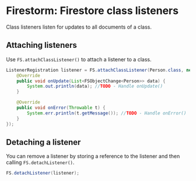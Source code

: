# Firestorm: Firestore class listeners

Class listeners listen for updates to all documents of a class.

## Attaching listeners

Use `FS.attachClassListener()` to attach a listener to a class.

```java
ListenerRegistration listener = FS.attachClassListener(Person.class, new RealtimeUpdateCallback<>() {
    @Override
    public void onUpdate(List<FSObjectChange<Person>> data) {
        System.out.println(data); //TODO - Handle onUpdate()
    }

    @Override
    public void onError(Throwable t) {
        System.err.println(t.getMessage()); //TODO - Handle onError()
    }
});
```

## Detaching a listener

You can remove a listener by storing a reference to the listener and then calling `FS.detachListener()`.

```java
FS.detachListener(listener);
```